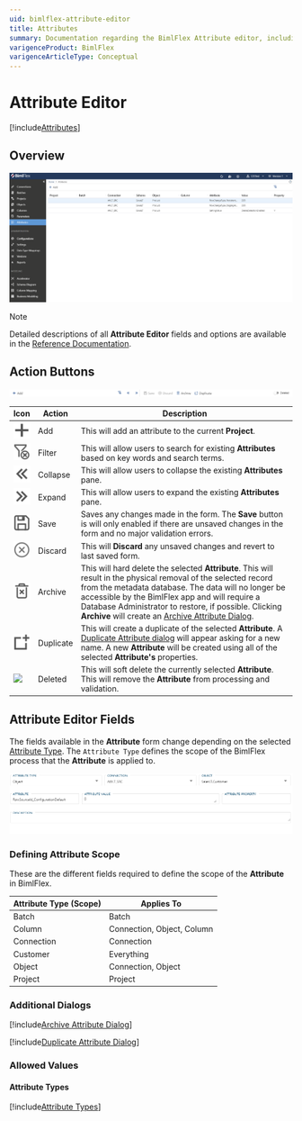 ```yaml
---
uid: bimlflex-attribute-editor
title: Attributes
summary: Documentation regarding the BimlFlex Attribute editor, including editor fields, field descriptions, and data types. 
varigenceProduct: BimlFlex
varigenceArticleType: Conceptual
---
```

# Attribute Editor

[!include[Attributes](../includes/_incl-header-attribute.md)]

## Overview

![BimlFlex - Attribute Editor](../../static/img/bfx-attributes-editor-overview.png "BimlFlex - Attribute Editor")

> [!NOTE]
> Detailed descriptions of all **Attribute Editor** fields and options are available in the [Reference Documentation](xref:bimlflex-reference-documentation-entities-index).

## Action Buttons

![BimlFlex Attribute Editor - Action Buttons](../../static/img/bfx-attributes-action-buttons.png "BimlFlex Attribute Editor - Action Buttons")

| Icon | Action | Description |
|-|-|-|
| <div class="icon-col m-5"><img src="../../static/img/add.svg"/></div> | Add | This will add an attribute to the current **Project**. |
| <div class="icon-col m-5"><img src="../../static/img/filter-clear.svg"/></div> | Filter | This will allow users to search for existing **Attributes** based on key words and search terms. |
| <div class="icon-col m-5"><img src="../../static/img/expanded.svg"/></div> | Collapse | This will allow users to collapse the existing **Attributes** pane. |
| <div class="icon-col m-5"><img src="../../static/img/collapsed.svg"/></div> | Expand | This will allow users to expand the existing **Attributes** pane. |
| <div class="icon-col m-5"><img src="../../static/img/save.svg"/></div> | Save | Saves any changes made in the form. The **Save** button is will only enabled if there are unsaved changes in the form and no major validation errors. |
| <div class="icon-col m-5"><img src="../../static/img/discard.svg"/></div> | Discard | This will **Discard** any unsaved changes and revert to last saved form. |
| <div class="icon-col m-5"><img src="../../static/img/archive-delete.svg"/></div> | Archive | This will hard delete the selected **Attribute**.  This will result in the physical removal of the selected record from the metadata database.  The data will no longer be accessible by the BimlFlex app and will require a Database Administrator to restore, if possible. Clicking **Archive** will create an [Archive Attribute Dialog](#archive-attribute-dialog). |
| <div class="icon-col m-5"><img src="../../static/img/duplicate-objects.svg" /></div> | Duplicate | This will create a duplicate of the selected **Attribute**.  A [Duplicate Attribute dialog](#duplicate-attribute-dialog) will appear asking for a new name. A new **Attribute** will be created using all of the selected **Attribute's** properties. |
| <div class="icon-col m-5"><img src="images/bimlflex-action-switch.png" /></div> | Deleted | This will soft delete the currently selected **Attribute**.  This will remove the **Attribute** from processing and validation. |

## Attribute Editor Fields

The fields available in the **Attribute** form change depending on the selected [Attribute Type](#attribute-types). The `Attribute Type` defines the scope of the BimlFlex process that the **Attribute** is applied to.

<img
    src="../../static/img/attributes-fields.64566.png"
    title="{Entity Plural} Editor Fields"
/>

### Defining Attribute Scope

These are the different fields required to define the scope of the **Attribute** in BimlFlex.

| Attribute Type (Scope) | Applies To |
|-|-|
| Batch | Batch |
| Column | Connection, Object, Column |
| Connection | Connection |
| Customer | Everything |
| Object | Connection, Object |
| Project | Project |

### Additional Dialogs

[!include[Archive Attribute Dialog](../dialogs/_dialog-archive-attribute-single.md)]

[!include[Duplicate Attribute Dialog](../dialogs/_dialog-duplicate-attribute.md)]

### Allowed Values

#### Attribute Types

[!include[Attribute Types](../../07-reference-documentation/static-data/_enum-attribute-type.md)]
